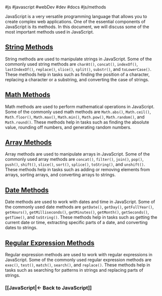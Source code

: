#js #javascript #webDev #dev #docs #js/methods

JavaScript is a very versatile programming language that allows you to create complex web applications. One of the essential components of JavaScript is its methods. In this document, we will discuss some of the most important methods used in JavaScript.

## [String Methods](Web%20Dev%20Docs/JavaScript/Methods/String%20Methods.md)

String methods are used to manipulate strings in JavaScript. Some of the commonly used string methods are `charAt()`, `concat()`, `indexOf()`, `lastIndexOf()`, `replace()`, `slice()`, `split()`, `substr()`, and `toLowerCase()`. These methods help in tasks such as finding the position of a character, replacing a character or a substring, and converting the case of strings.

## [Math Methods](Math%20Methods.md)

Math methods are used to perform mathematical operations in JavaScript. Some of the commonly used math methods are `Math.abs()`, `Math.ceil()`, `Math.floor()`, `Math.max()`, `Math.min()`, `Math.pow()`, `Math.random()`, and `Math.round()`. These methods help in tasks such as finding the absolute value, rounding off numbers, and generating random numbers.

## [Array Methods](Array%20Methods.md)

Array methods are used to manipulate arrays in JavaScript. Some of the commonly used array methods are `concat()`, `filter()`, `join()`, `pop()`, `push()`, `shift()`, `slice()`, `sort()`, `splice()`, `toString()`, and `unshift()`. These methods help in tasks such as adding or removing elements from arrays, sorting arrays, and converting arrays to strings.

## [Date Methods](Date%20Methods.md)

Date methods are used to work with dates and time in JavaScript. Some of the commonly used date methods are `getDate()`, `getDay()`, `getFullYear()`, `getHours()`, `getMilliseconds()`, `getMinutes()`, `getMonth()`, `getSeconds()`, `getTime()`, and `toString()`. These methods help in tasks such as getting the current date or time, extracting specific parts of a date, and converting dates to strings.

## [Regular Expression Methods](Regular%20Expression%20Methods.md)

Regular expression methods are used to work with regular expressions in JavaScript. Some of the commonly used regular expression methods are `exec()`, `test()`, `match()`, `search()`, and `replace()`. These methods help in tasks such as searching for patterns in strings and replacing parts of strings.



### [[JavaScript|<- Back to JavaScript]]